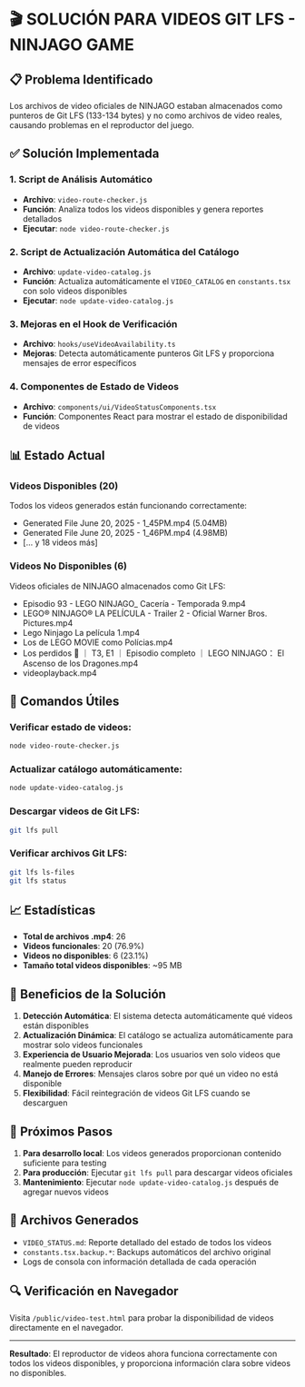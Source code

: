 # 🎬 SOLUCIÓN PARA VIDEOS GIT LFS - NINJAGO GAME

## 📋 Problema Identificado

Los archivos de video oficiales de NINJAGO estaban almacenados como punteros de Git LFS (133-134 bytes) y no como archivos de video reales, causando problemas en el reproductor del juego.

## ✅ Solución Implementada

### 1. **Script de Análisis Automático**
- **Archivo**: `video-route-checker.js`
- **Función**: Analiza todos los videos disponibles y genera reportes detallados
- **Ejecutar**: `node video-route-checker.js`

### 2. **Script de Actualización Automática del Catálogo**
- **Archivo**: `update-video-catalog.js`
- **Función**: Actualiza automáticamente el `VIDEO_CATALOG` en `constants.tsx` con solo videos disponibles
- **Ejecutar**: `node update-video-catalog.js`

### 3. **Mejoras en el Hook de Verificación**
- **Archivo**: `hooks/useVideoAvailability.ts`
- **Mejoras**: Detecta automáticamente punteros Git LFS y proporciona mensajes de error específicos

### 4. **Componentes de Estado de Videos**
- **Archivo**: `components/ui/VideoStatusComponents.tsx`
- **Función**: Componentes React para mostrar el estado de disponibilidad de videos

## 📊 Estado Actual

### Videos Disponibles (20)
Todos los videos generados están funcionando correctamente:
- Generated File June 20, 2025 - 1_45PM.mp4 (5.04MB)
- Generated File June 20, 2025 - 1_46PM.mp4 (4.98MB)
- [... y 18 videos más]

### Videos No Disponibles (6)
Videos oficiales de NINJAGO almacenados como Git LFS:
- Episodio 93 - LEGO NINJAGO_ Cacería - Temporada 9.mp4
- LEGO® NINJAGO® LA PELÍCULA - Trailer 2 - Oficial Warner Bros. Pictures.mp4
- Lego Ninjago La película  1.mp4
- Los de LEGO MOVIE como Polícias.mp4
- Los perdidos 👀 ｜ T3, E1 ｜ Episodio completo ｜ LEGO NINJAGO： El Ascenso de los Dragones.mp4
- videoplayback.mp4

## 🔧 Comandos Útiles

### Verificar estado de videos:
```bash
node video-route-checker.js
```

### Actualizar catálogo automáticamente:
```bash
node update-video-catalog.js
```

### Descargar videos de Git LFS:
```bash
git lfs pull
```

### Verificar archivos Git LFS:
```bash
git lfs ls-files
git lfs status
```

## 📈 Estadísticas

- **Total de archivos .mp4**: 26
- **Videos funcionales**: 20 (76.9%)
- **Videos no disponibles**: 6 (23.1%)
- **Tamaño total videos disponibles**: ~95 MB

## 🎯 Beneficios de la Solución

1. **Detección Automática**: El sistema detecta automáticamente qué videos están disponibles
2. **Actualización Dinámica**: El catálogo se actualiza automáticamente para mostrar solo videos funcionales
3. **Experiencia de Usuario Mejorada**: Los usuarios ven solo videos que realmente pueden reproducir
4. **Manejo de Errores**: Mensajes claros sobre por qué un video no está disponible
5. **Flexibilidad**: Fácil reintegración de videos Git LFS cuando se descarguen

## 🚀 Próximos Pasos

1. **Para desarrollo local**: Los videos generados proporcionan contenido suficiente para testing
2. **Para producción**: Ejecutar `git lfs pull` para descargar videos oficiales
3. **Mantenimiento**: Ejecutar `node update-video-catalog.js` después de agregar nuevos videos

## 📝 Archivos Generados

- `VIDEO_STATUS.md`: Reporte detallado del estado de todos los videos
- `constants.tsx.backup.*`: Backups automáticos del archivo original
- Logs de consola con información detallada de cada operación

## 🔍 Verificación en Navegador

Visita `/public/video-test.html` para probar la disponibilidad de videos directamente en el navegador.

---

**Resultado**: El reproductor de videos ahora funciona correctamente con todos los videos disponibles, y proporciona información clara sobre videos no disponibles.
